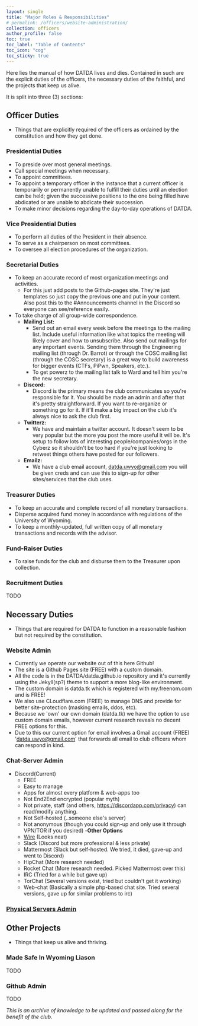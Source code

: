 ```yaml
---
layout: single
title: "Major Roles & Responsibilities"
# permalink: /officers/website-administration/
collection: officers
author_profile: false
toc: true
toc_label: "Table of Contents"
toc_icon: "cog"
toc_sticky: true
---
```


Here lies the manual of how DATDA lives and dies. Contained in such are the explicit duties of the officers, the necessary duties of the faithful, and the projects that keep us alive.

It is split into three (3) sections:

## Officer Duties

- Things that are explicitly required of the officers as ordained by the constitution and how they get done.

### Presidential Duties

- To preside over most general meetings.
- Call special meetings when necessary.
- To appoint committees.
- To appoint a temporary officer in the instance that a current officer is temporarily or permanently unable to fulfill their duties until an election can be held; given the successive positions to the one being filled have abdicated or are unable to abdicate their succession.
- To make minor decisions regarding the day-to-day operations of DATDA.

### Vice Presidential Duties

- To perform all duties of the President in their absence.
- To serve as a chairperson on most committees.
- To oversee all election procedures of the organization.

### Secretarial Duties

- To keep an accurate record of most organization meetings and activities. 
  - For this just add posts to the Github-pages site. They're just templates so just copy the previous one and put in your content. Also post this to the #Announcements channel in the Discord so everyone can see/reference easily.
- To take charge of all group-wide correspondence.
  - **Mailing List:**
    - Send out an email every week before the meetings to the mailing list. Include useful information like what topics the meeting will likely cover and how to unsubscribe. Also send out mailings for any important events. Sending them through the Engineering mailing list (through Dr. Barrot) or through the COSC mailing list (through the COSC secretary) is a great way to build awareness for bigger events (CTFs, PiPwn, Speakers, etc.).
    - To get powerz to the mailing list talk to Ward and tell him you're the new secretary.
  - **Discord:**
    - Discord is the primary means the club communicates so you're responsible for it. You should be made an admin and after that it's pretty straightforward. If you want to re-organize or something go for it. If it'll make a big impact on the club it's always nice to ask the club first. 
  - **Twitterz:**
    - We have and maintain a twitter account. It doesn't seem to be very popular but the more you post the more useful it will be. It's setup to follow lots of interesting people/companies/orgs in the Cyberz so it shouldn't be too hard if you're just looking to retweet things others have posted for our followers. 
  - **Emailz:**
    - We have a club email account, datda.uwyo@gmail.com you will be given creds and can use this to sign-up for other sites/services that the club uses.

### Treasurer Duties

- To keep an accurate and complete record of all monetary transactions.
- Disperse acquired fund money in accordance with regulations of the University of Wyoming.
- To keep a monthly-updated, full written copy of all monetary transactions and records with the advisor. 

### Fund-Raiser Duties

- To raise funds for the club and disburse them to the Treasurer upon collection.

### Recruitment Duties

TODO

## Necessary Duties

- Things that are required for DATDA to function in a reasonable fashion but not required by the constitution.

### Website Admin

- Currently we operate our website out of this here Github!
- The site is a Github Pages site (FREE) with a custom domain.
- All the code is in the DATDA/datda.github.io repository and it's currently using the Jekyll(sp?) theme to support a more blog-like environment. 
- The custom domain is datda.tk which is registered with my.freenom.com and is FREE!
- We also use CLoudflare.com (FREE) to manage DNS and provide for better site-protection (masking emails, ddos, etc).
- Because we 'own' our own domain (datda.tk) we have the option to use custom domain emails, however current research reveals no decent FREE options for this.
- Due to this our current option for email involves a Gmail account (FREE) 'datda.uwyo@gmail.com' that forwards all email to club officers whom can respond in kind.

### Chat-Server Admin

- Discord(Current)
  - FREE
  - Easy to manage
  - Apps for almost every platform & web-apps too
  - Not End2End encrypted (popular myth)
  - Not private, staff (and others, https://discordapp.com/privacy) can read/modify anything.
  - Not Self-hosted (..someone else's server)
  - Not anonymous (though you could sign-up and only use it through VPN/TOR if you desired)
-**Other Options**
  - [Wire](https://wire.com/en/) (Looks neat)
  - Slack (Discord but more professional & less private)
  - Mattermost (Slack but self-hosted. We tried, it died, gave-up and went to Discord)
  - HipChat (More research needed)
  - Rocket Chat (More research needed. Picked Mattermost over this)
  - IRC (Tried for a while but gave up)
  - TorChat (Several versions exist, tried but couldn't get it working)
  - Web-chat (Basically a simple php-based chat site. Tried several versions, gave up for similar problems to irc)

### [Physical Servers Admin](https://github.com/DATDA/main/wiki/Physical-Servers-Admin)

## Other Projects

- Things that keep us alive and thriving. 

### Made Safe In Wyoming Liason

TODO

### Github Admin

TODO

*This is an archive of knowledge to be updated and passed along for the benefit of the club.*
